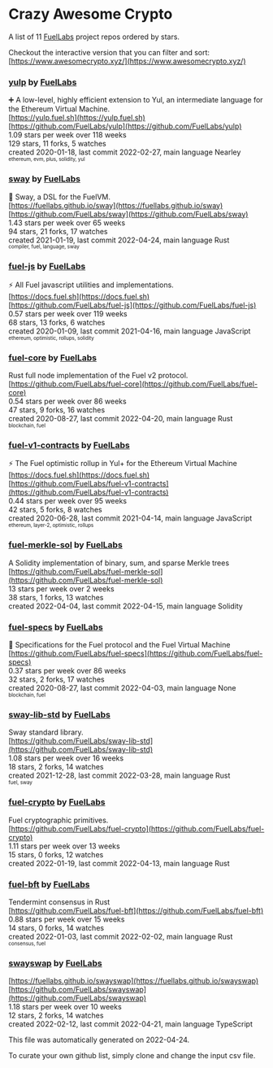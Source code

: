 # Crazy Awesome Crypto
A list of 11 [FuelLabs](https://github.com/FuelLabs) project repos ordered by stars.  

Checkout the interactive version that you can filter and sort: 
[https://www.awesomecrypto.xyz/](https://www.awesomecrypto.xyz/)  


### [yulp](https://github.com/FuelLabs/yulp) by [FuelLabs](https://github.com/FuelLabs)  
➕ A low-level, highly efficient extension to Yul, an intermediate language for the Ethereum Virtual Machine.  
[https://yulp.fuel.sh](https://yulp.fuel.sh)  
[https://github.com/FuelLabs/yulp](https://github.com/FuelLabs/yulp)  
1.09 stars per week over 118 weeks  
129 stars, 11 forks, 5 watches  
created 2020-01-18, last commit 2022-02-27, main language Nearley  
<sub><sup>ethereum, evm, plus, solidity, yul</sup></sub>


### [sway](https://github.com/FuelLabs/sway) by [FuelLabs](https://github.com/FuelLabs)  
🌴 Sway, a DSL for the FuelVM.  
[https://fuellabs.github.io/sway](https://fuellabs.github.io/sway)  
[https://github.com/FuelLabs/sway](https://github.com/FuelLabs/sway)  
1.43 stars per week over 65 weeks  
94 stars, 21 forks, 17 watches  
created 2021-01-19, last commit 2022-04-24, main language Rust  
<sub><sup>compiler, fuel, language, sway</sup></sub>


### [fuel-js](https://github.com/FuelLabs/fuel-js) by [FuelLabs](https://github.com/FuelLabs)  
⚡ All Fuel javascript utilities and implementations.  
[https://docs.fuel.sh](https://docs.fuel.sh)  
[https://github.com/FuelLabs/fuel-js](https://github.com/FuelLabs/fuel-js)  
0.57 stars per week over 119 weeks  
68 stars, 13 forks, 6 watches  
created 2020-01-09, last commit 2021-04-16, main language JavaScript  
<sub><sup>ethereum, optimistic, rollups, solidity</sup></sub>


### [fuel-core](https://github.com/FuelLabs/fuel-core) by [FuelLabs](https://github.com/FuelLabs)  
Rust full node implementation of the Fuel v2 protocol.  
[https://github.com/FuelLabs/fuel-core](https://github.com/FuelLabs/fuel-core)  
0.54 stars per week over 86 weeks  
47 stars, 9 forks, 16 watches  
created 2020-08-27, last commit 2022-04-20, main language Rust  
<sub><sup>blockchain, fuel</sup></sub>


### [fuel-v1-contracts](https://github.com/FuelLabs/fuel-v1-contracts) by [FuelLabs](https://github.com/FuelLabs)  
⚡ The Fuel optimistic rollup in Yul+ for the Ethereum Virtual Machine  
[https://docs.fuel.sh](https://docs.fuel.sh)  
[https://github.com/FuelLabs/fuel-v1-contracts](https://github.com/FuelLabs/fuel-v1-contracts)  
0.44 stars per week over 95 weeks  
42 stars, 5 forks, 8 watches  
created 2020-06-28, last commit 2021-04-14, main language JavaScript  
<sub><sup>ethereum, layer-2, optimistic, rollups</sup></sub>


### [fuel-merkle-sol](https://github.com/FuelLabs/fuel-merkle-sol) by [FuelLabs](https://github.com/FuelLabs)  
A Solidity implementation of binary, sum, and sparse Merkle trees  
[https://github.com/FuelLabs/fuel-merkle-sol](https://github.com/FuelLabs/fuel-merkle-sol)  
13 stars per week over 2 weeks  
38 stars, 1 forks, 13 watches  
created 2022-04-04, last commit 2022-04-15, main language Solidity  


### [fuel-specs](https://github.com/FuelLabs/fuel-specs) by [FuelLabs](https://github.com/FuelLabs)  
📝 Specifications for the Fuel protocol and the Fuel Virtual Machine  
[https://github.com/FuelLabs/fuel-specs](https://github.com/FuelLabs/fuel-specs)  
0.37 stars per week over 86 weeks  
32 stars, 2 forks, 17 watches  
created 2020-08-27, last commit 2022-04-03, main language None  
<sub><sup>blockchain, fuel</sup></sub>


### [sway-lib-std](https://github.com/FuelLabs/sway-lib-std) by [FuelLabs](https://github.com/FuelLabs)  
Sway standard library.  
[https://github.com/FuelLabs/sway-lib-std](https://github.com/FuelLabs/sway-lib-std)  
1.08 stars per week over 16 weeks  
18 stars, 2 forks, 14 watches  
created 2021-12-28, last commit 2022-03-28, main language Rust  
<sub><sup>fuel, sway</sup></sub>


### [fuel-crypto](https://github.com/FuelLabs/fuel-crypto) by [FuelLabs](https://github.com/FuelLabs)  
Fuel cryptographic primitives.  
[https://github.com/FuelLabs/fuel-crypto](https://github.com/FuelLabs/fuel-crypto)  
1.11 stars per week over 13 weeks  
15 stars, 0 forks, 12 watches  
created 2022-01-19, last commit 2022-04-13, main language Rust  


### [fuel-bft](https://github.com/FuelLabs/fuel-bft) by [FuelLabs](https://github.com/FuelLabs)  
Tendermint consensus in Rust  
[https://github.com/FuelLabs/fuel-bft](https://github.com/FuelLabs/fuel-bft)  
0.88 stars per week over 15 weeks  
14 stars, 0 forks, 14 watches  
created 2022-01-03, last commit 2022-02-02, main language Rust  
<sub><sup>consensus, fuel</sup></sub>


### [swayswap](https://github.com/FuelLabs/swayswap) by [FuelLabs](https://github.com/FuelLabs)  
  
[https://fuellabs.github.io/swayswap](https://fuellabs.github.io/swayswap)  
[https://github.com/FuelLabs/swayswap](https://github.com/FuelLabs/swayswap)  
1.18 stars per week over 10 weeks  
12 stars, 2 forks, 14 watches  
created 2022-02-12, last commit 2022-04-21, main language TypeScript  


This file was automatically generated on 2022-04-24.  

To curate your own github list, simply clone and change the input csv file.  